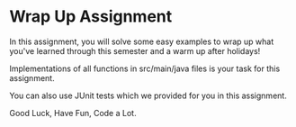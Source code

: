 # Wrap Up Assignment
In this assignment, you will solve some easy examples to wrap up what you've learned through this 
semester and a warm up after holidays!

Implementations of all functions in src/main/java files is your task for this assignment.

You can also use JUnit tests which we provided for you in this assignment.

Good Luck, Have Fun, Code a Lot.